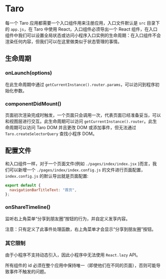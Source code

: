 # Taro

每一个 Taro 应用都需要一个入口组件用来注册应用，入口文件默认是 `src` 目录下的 `app.js`，在 Taro 中使用 React，入口组件必须导出一个 React 组件，在入口组件中我们可以设置全局状态或访问小程序入口实例的生命周期：在入口组件不会渲染任何内容，但我们可以在这里做类似于状态管理的事情。

## 生命周期

### onLaunch(options)

在此生命周期中通过 `getCurrentInstance().router.params`，可以访问到程序初始化参数。

### componentDidMount()

页面初次渲染完成时触发，一个页面只会调用一次，代表页面已经准备妥当，可以和视图层进行交互。此生命周期可以访问 `getCurrentInstance().router`。此生命周期可以访问 Taro DOM 并且更改 DOM 或添加事件，但无法通过 `Taro.createSelectorQuery` 查找小程序 DOM。

## 配置文件

和入口组件一样，对于一个页面文件(例如 `./pages/index/index.jsx` )而言，我们可以新增一个 `./pages/index/index.config.js` 的文件进行页面配置，`index.config.js` 的默认导出就是页面配置:

```js
export default {
  navigationBarTitleText: "首页",
};
```

### onShareTimeline()

监听右上角菜单“分享到朋友圈”按钮的行为，并自定义发享内容。

注意：只有定义了此事件处理函数，右上角菜单才会显示“分享到朋友圈”按钮。

### 其它限制

由于小程序不支持动态引入，因此小程序中无法使用 `React.lazy` API。

所有组件的 id 必须在整个应用中保持唯一（即使他们在不同的页面），否则可能导致事件不触发的问题。

